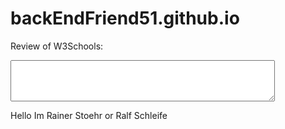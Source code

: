 # backEndFriend51.github.io

<label for="w3review">Review of W3Schools:</label>

<textarea id="w3review" name="w3review" rows="4" cols="50">
</textarea>

Hello Im Rainer Stoehr or Ralf Schleife